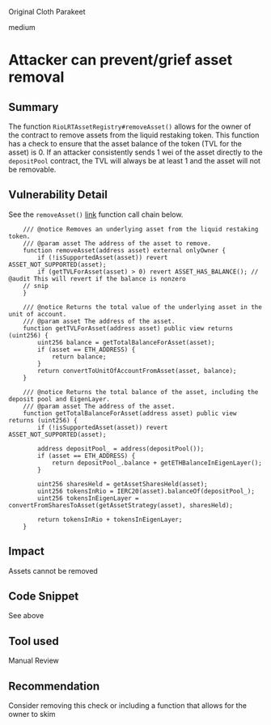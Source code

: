 Original Cloth Parakeet

medium

# Attacker can prevent/grief asset removal

## Summary
The function `RioLRTAssetRegistry#removeAsset()` allows for the owner of the contract to remove assets from the liquid restaking token. This function has a check to ensure that the asset balance of the token (TVL for the asset) is 0. If an attacker consistently sends 1 wei of the asset directly to the `depositPool` contract, the TVL will always be at least 1 and the asset will not be removable.

## Vulnerability Detail
See the `removeAsset()` [link](https://github.com/sherlock-audit/2024-02-rio-network-core-protocol/blob/main/rio-sherlock-audit/contracts/restaking/RioLRTAssetRegistry.sol#L250) function call chain below.

```solidity
    /// @notice Removes an underlying asset from the liquid restaking token.
    /// @param asset The address of the asset to remove.
    function removeAsset(address asset) external onlyOwner {
        if (!isSupportedAsset(asset)) revert ASSET_NOT_SUPPORTED(asset);
        if (getTVLForAsset(asset) > 0) revert ASSET_HAS_BALANCE(); // @audit This will revert if the balance is nonzero
    // snip
    }

    /// @notice Returns the total value of the underlying asset in the unit of account.
    /// @param asset The address of the asset.
    function getTVLForAsset(address asset) public view returns (uint256) {
        uint256 balance = getTotalBalanceForAsset(asset);
        if (asset == ETH_ADDRESS) {
            return balance;
        }
        return convertToUnitOfAccountFromAsset(asset, balance);
    }

    /// @notice Returns the total balance of the asset, including the deposit pool and EigenLayer.
    /// @param asset The address of the asset.
    function getTotalBalanceForAsset(address asset) public view returns (uint256) {
        if (!isSupportedAsset(asset)) revert ASSET_NOT_SUPPORTED(asset);

        address depositPool_ = address(depositPool());
        if (asset == ETH_ADDRESS) {
            return depositPool_.balance + getETHBalanceInEigenLayer();
        }

        uint256 sharesHeld = getAssetSharesHeld(asset);
        uint256 tokensInRio = IERC20(asset).balanceOf(depositPool_);
        uint256 tokensInEigenLayer = convertFromSharesToAsset(getAssetStrategy(asset), sharesHeld);

        return tokensInRio + tokensInEigenLayer;
    }
```

## Impact
Assets cannot be removed

## Code Snippet
See above
## Tool used

Manual Review

## Recommendation
Consider removing this check or including a function that allows for the owner to skim 
